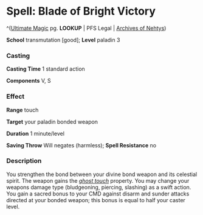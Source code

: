 # Spell: Blade of Bright Victory

^([Ultimate Magic][ss-blade-of-bright-victory] pg. **LOOKUP** | PFS Legal | [Archives of Nehtys][sn-blade-of-bright-victory])

**School** transmutation [good]; **Level** paladin 3

### Casting

**Casting Time** 1 standard action  

**Components** V, S

### Effect

**Range** touch  

**Target** your paladin bonded weapon  

**Duration** 1 minute/level  

**Saving Throw** Will negates (harmless); **Spell Resistance** no

### Description

You strengthen the bond between your divine bond weapon and its celestial spirit. The weapon gains the _[ghost touch]_ property. You may change your weapons damage type (bludgeoning, piercing, slashing) as a swift action. You gain a sacred bonus to your CMD against disarm and sunder attacks directed at your bonded weapon; this bonus is equal to half your caster level.

[ss-blade-of-bright-victory]: http://paizo.com/pathfinderRPG/v57
[sn-blade-of-bright-victory]: http://www.archivesofnethys.com/SpellDisplay.aspx?ItemName=Blade%20of%20Bright%20Victory
[ghost touch]: http://www.archivesofnethys.com/SpellDisplay.aspx?ItemName=ghost%20touch